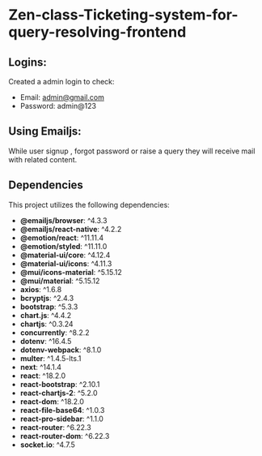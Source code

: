 ﻿# Zen-class-Ticketing-system-for-query-resolving-frontend

## Logins:
Created a admin login to check:
- Email: admin@gmail.com
- Password: admin@123

## Using Emailjs:
While user signup , forgot password or raise a query they will receive mail with related content.

## Dependencies

This project utilizes the following dependencies:

- **@emailjs/browser**: ^4.3.3
- **@emailjs/react-native**: ^4.2.2
- **@emotion/react**: ^11.11.4
- **@emotion/styled**: ^11.11.0
- **@material-ui/core**: ^4.12.4
- **@material-ui/icons**: ^4.11.3
- **@mui/icons-material**: ^5.15.12
- **@mui/material**: ^5.15.12
- **axios**: ^1.6.8
- **bcryptjs**: ^2.4.3
- **bootstrap**: ^5.3.3
- **chart.js**: ^4.4.2
- **chartjs**: ^0.3.24
- **concurrently**: ^8.2.2
- **dotenv**: ^16.4.5
- **dotenv-webpack**: ^8.1.0
- **multer**: ^1.4.5-lts.1
- **next**: ^14.1.4
- **react**: ^18.2.0
- **react-bootstrap**: ^2.10.1
- **react-chartjs-2**: ^5.2.0
- **react-dom**: ^18.2.0
- **react-file-base64**: ^1.0.3
- **react-pro-sidebar**: ^1.1.0
- **react-router**: ^6.22.3
- **react-router-dom**: ^6.22.3
- **socket.io**: ^4.7.5
